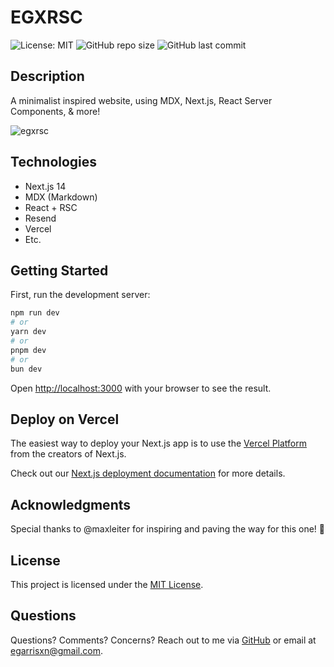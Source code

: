 # EGXRSC

![License: MIT](https://img.shields.io/badge/License-MIT-yellow.svg) ![GitHub repo size](https://img.shields.io/github/repo-size/egarrisxn/egxworld-v2) ![GitHub last commit](https://img.shields.io/github/last-commit/egarrisxn/egxworld-v2)

## Description

A minimalist inspired website, using MDX, Next.js, React Server Components, & more!

![egxrsc](https://github.com/egarrisxn/egxrsc/assets/126130230/cc20a15e-d43f-4340-9ad7-b86127a5dfa3)

## Technologies

- Next.js 14
- MDX (Markdown)
- React + RSC
- Resend
- Vercel
- Etc.

## Getting Started

First, run the development server:

```bash
npm run dev
# or
yarn dev
# or
pnpm dev
# or
bun dev
```

Open [http://localhost:3000](http://localhost:3000) with your browser to see the result.

## Deploy on Vercel

The easiest way to deploy your Next.js app is to use the [Vercel Platform](https://vercel.com/new?utm_medium=default-template&filter=next.js&utm_source=create-next-app&utm_campaign=create-next-app-readme) from the creators of Next.js.

Check out our [Next.js deployment documentation](https://nextjs.org/docs/deployment) for more details.

## Acknowledgments

Special thanks to @maxleiter for inspiring and paving the way for this one! 🙌

## License

This project is licensed under the [MIT License](LICENSE).

## Questions

Questions? Comments? Concerns? Reach out to me via [GitHub](https://github.com/egarrisxn) or email at egarrisxn@gmail.com.
